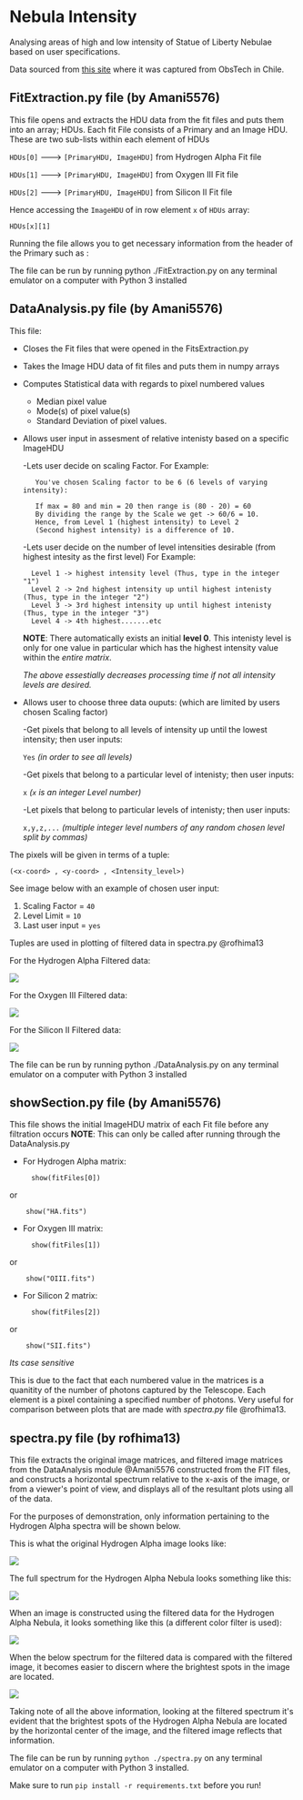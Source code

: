 # Nebula Intensity

Analysing areas of high and low intensity of Statue of Liberty Nebulae based on user specifications.

Data sourced from [this site](https://www.mattdieterich.com/nebuladata "www.mattdieterich.com")  where it was captured from ObsTech in Chile.

## FitExtraction.py file (by Amani5576)
This file opens and extracts the HDU data from the fit files and puts them into an array; HDUs.
Each fit File consists of a Primary and an Image HDU. These are two sub-lists within each element of HDUs

`HDUs[0]` ---> `[PrimaryHDU, ImageHDU]` from Hydrogen Alpha Fit file
 
`HDUs[1]` ---> `[PrimaryHDU, ImageHDU]` from Oxygen III Fit file
 
`HDUs[2]` ---> `[PrimaryHDU, ImageHDU]` from Silicon II Fit file
     
Hence accessing the `ImageHDU` of in row element `x` of `HDUs` array: 
            
    HDUs[x][1]

Running the file allows you to get necessary information from the header of the Primary such as :

The file can be run by running python ./FitExtraction.py on any terminal emulator on a computer with Python 3 installed

## DataAnalysis.py file (by Amani5576)
This file:
* Closes the Fit files that were opened in the FitsExtraction.py

* Takes the Image HDU data of fit files and puts them in numpy arrays

* Computes Statistical data with regards to pixel numbered values
    - Median pixel value
    - Mode(s) of pixel value(s)
    - Standard Deviation of pixel values.
    
* Allows user input in assesment of relative intenisty based on a specific ImageHDU

    -Lets user decide on scaling Factor. For Example:

         You've chosen Scaling factor to be 6 (6 levels of varying intensity):
         
         If max = 80 and min = 20 then range is (80 - 20) = 60
         By dividing the range by the Scale we get -> 60/6 = 10.
         Hence, from Level 1 (highest intensity) to Level 2
         (Second highest intensity) is a difference of 10.
     
    -Lets user decide on the number of level intensities desirable (from highest intesity as the first level)
    For Example:

        Level 1 -> highest intensity level (Thus, type in the integer "1")
        Level 2 -> 2nd highest intensity up until highest intenisty (Thus, type in the integer "2")
        Level 3 -> 3rd highest intensity up until highest intenisty (Thus, type in the integer "3")
        Level 4 -> 4th highest.......etc   
            
    **NOTE**: There automatically exists an initial **level 0**. This intenisty level is only for one value in particular which has the highest intensity value within the *entire matrix*.
             
    *The above essestially decreases processing time if not all intensity levels are desired.*

* Allows user to choose three data ouputs: (which are limited by users chosen Scaling factor)

    -Get pixels that belong to all levels of intensity up until the lowest intensity; then user inputs:
    
    `Yes` *(in order to see all levels)* 
        
    -Get pixels that belong to a particular level of intenisty; then user inputs:
    
    `x` *(`x` is an integer Level number)*
        
    -Let pixels that belong to particular levels of intenisty; then user inputs:
    
    `x,y,z,...` *(multiple integer level numbers of any random chosen level split by commas)*
        
The pixels will be given in terms of a tuple:

    (<x-coord> , <y-coord> , <Intensity_level>)

See image below with an example of chosen user input:

1. Scaling Factor = `40`
2. Level Limit = `10` 
3. Last user input = `yes` 

    
Tuples are used in plotting of filtered data in spectra.py @rofhima13

For the Hydrogen Alpha Filtered data:

<img src="./img/TupleHA.jpeg">
    
For the Oxygen III Filtered data:

<img src="./img/TupleO3.jpeg">
    
For the Silicon II Filtered data:

<img src="./img/TupleS2.jpeg">

The file can be run by running python ./DataAnalysis.py on any terminal emulator on a computer with Python 3 installed

## showSection.py file (by Amani5576)

This file shows the initial ImageHDU matrix of each Fit file before any filtration occurs
**NOTE**: This can only be called after running through the DataAnalysis.py

* For Hydrogen Alpha matrix:

        show(fitFiles[0])
or 

        show("HA.fits")
    
* For Oxygen III matrix:

        show(fitFiles[1])
or 

        show("OIII.fits")
    
* For Silicon 2 matrix:

        show(fitFiles[2])
or

        show("SII.fits")

*Its case sensitive*
    
This is due to the fact that each numbered value in the matrices is a quanitity of the number of photons captured by the Telescope. Each element is a pixel containing a specified number of photons. Very useful for comparison between plots that are made with *spectra.py* file @rofhima13.

## spectra.py file (by rofhima13)

This file extracts the original image matrices, and filtered image matrices from the DataAnalysis module @Amani5576 constructed from the FIT files, and constructs a horizontal spectrum relative to the x-axis of the image, or from a viewer's point of view, and displays all of the resultant plots using all of the data.

For the purposes of demonstration, only information pertaining to the Hydrogen Alpha spectra will be shown below.

This is what the original Hydrogen Alpha image looks like:

<img src="./img/HA_full_image.png">

The full spectrum for the Hydrogen Alpha Nebula looks something like this:

<img src="./img/HA_full_spectrum.png">

When an image is constructed using the filtered data for the Hydrogen Alpha Nebula, it looks something like this (a different color filter is used):

<img src="./img/HA_filtered_image.png">

When the below spectrum for the filtered data is compared with the filtered image, it becomes easier to discern where the brightest spots in the image are located.

<img src="./img/HA_filtered_spectrum.png">

Taking note of all the above information, looking at the filtered spectrum it's evident that the brightest spots of the Hydrogen Alpha Nebula are located by the horizontal center of the image, and the filtered image reflects that information.

The file can be run by running ```python ./spectra.py``` on any terminal emulator on a computer with Python 3 installed.

Make sure to run ```pip install -r requirements.txt``` before you run!